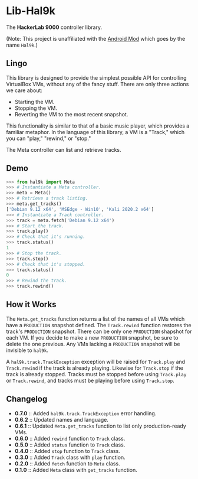 # Lib-Hal9k

The **HackerLab 9000** controller library.

(Note: This project is unaffiliated with the [Android Mod](http://hal9k.ru/) which goes by the name `Hal9k`.)

## Lingo

This library is designed to provide the simplest possible API for controlling
VirtualBox VMs, without any of the fancy stuff. There are only three actions
we care about:

* Starting the VM.
* Stopping the VM.
* Reverting the VM to the most recent snapshot.

This functionality is similar to that of a basic music player, which provides a familiar metaphor. In the language of this library, a VM is a "Track," which you can "play," "rewind," or "stop."

The Meta controller can list and retrieve tracks.

## Demo

```python
>>> from hal9k import Meta
>>> # Instantiate a Meta controller.
>>> meta = Meta()
>>> # Retrieve a track listing.
>>> meta.get_tracks()
['Debian 9.12 x64', 'MSEdge - Win10', 'Kali 2020.2 x64']
>>> # Instantiate a Track controller.
>>> track = meta.fetch('Debian 9.12 x64')
>>> # Start the track.
>>> track.play()
>>> # Check that it's running.
>>> track.status()
1
>>> # Stop the track.
>>> track.stop()
>>> # Check that it's stopped.
>>> track.status()
0
>>> # Rewind the track.
>>> track.rewind()
```

## How it Works

The `Meta.get_tracks` function returns a list of the names of all VMs which have a `PRODUCTION` snapshot defined. The `Track.rewind` function restores the track's `PRODUCTION` snapshot. There can be only one `PRODUCTION` shapshot for each VM. If you decide to make a new `PRODUCTION` snapshot, be sure to delete the one previous. Any VMs lacking a `PRODUCTION` snapshot will be invisible to `hal9k`.

A `hal9k.track.TrackException` exception will be raised for `Track.play` and `Track.rewind` if the track is already playing. Likewise for `Track.stop` if the track is already stopped. Tracks must be stopped before using `Track.play` or `Track.rewind`, and tracks must be playing before using `Track.stop`.

## Changelog

* **0.7.0** :: Added `hal9k.track.TrackException` error handling.
* **0.6.2** :: Updated names and language.
* **0.6.1** :: Updated `Meta.get_tracks` function to list only production-ready VMs.
* **0.6.0** :: Added `rewind` function to `Track` class.
* **0.5.0** :: Added `status` function to `Track` class.
* **0.4.0** :: Added `stop` function to `Track` class.
* **0.3.0** :: Added `Track` class with `play` function.
* **0.2.0** :: Added `fetch` function to `Meta` class.
* **0.1.0** :: Added `Meta` class with `get_tracks` function.

